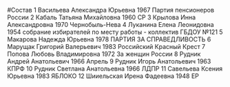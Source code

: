 #Состав
1 Васильева Александра Юрьевна 1967 Партия пенсионеров России
2 Кабаль Татьяна Михайловна 1960 СР
3 Крылова Инна Александровна 1970 Чернобыль-Нева
4 Луканина Елена Леонидовна 1954 собрание избирателей по месту работы - коллектив ГБДОУ №121
5 Макарова Надежда Юрьевна 1978 ПАРТИЯ ЗА СПРАВЕДЛИВОСТЬ
6 Марущак Григорий Валерьевич 1983 Российский Красный Крест
7 Попова Любовь Владимировна 1972 За женщин России
8 Рудник Андрей Анатольевич 1966 Апрель
9 Рудник Игорь Анатольевич 1963 КПРФ
10 Рудник Светлана Анатольевна 1966 ЛДПР
11 Савельева Ксения Юрьевна 1983 ЯБЛОКО
12 Шииельская Ирена Фадеевна 1948 ЕР
